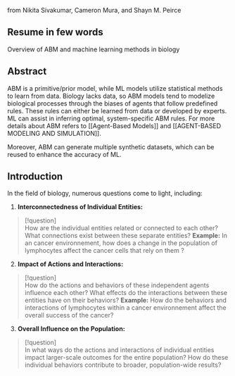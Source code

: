 from Nikita Sivakumar, Cameron Mura, and Shayn M. Peirce
## Resume in few words
Overview of ABM  and machine learning methods in biology

## Abstract
ABM is a primitive/prior model, while ML models utilize statistical methods to learn from data. Biology lacks data, so ABM models tend to modelize biological processes through the biases of agents that follow predefined rules. These rules can either be learned from data or developed by experts. ML can assist in inferring optimal, system-specific ABM rules. For more details about ABM refers to [[Agent-Based Models]] and [[AGENT-BASED MODELING AND SIMULATION]].

Moreover, ABM can generate multiple synthetic datasets, which can be reused to enhance the accuracy of ML.



## Introduction 
In the field of biology, numerous questions come to light, including:

1. **Interconnectedness of Individual Entities:**
>[!question]  
> How are the individual entities related or connected to each other?
> What connections exist between these separate entities?
**Example:** In an cancer environnement, how does a change in the population of  lymphocytes  affect the cancer cells that rely on them ?

2. **Impact of Actions and Interactions:**
>[!question]  
>How do the actions and behaviors of these independent agents influence each other?
>What effects do the interactions between these entities have on their behaviors?
>**Example:** How do the behaviors and interactions of lymphocytes  within a cancer environnement affect the overall success of the cancer?

3. **Overall Influence on the Population:**
>[!question]  
> In what ways do the actions and interactions of individual entities impact larger-scale outcomes for the entire population?
>How do these individual behaviors contribute to broader, population-wide results?













